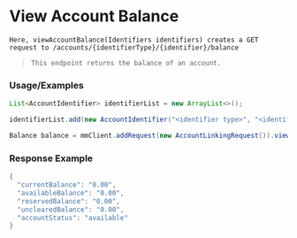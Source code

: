 # View Account Balance

`Here, viewAccountBalance(Identifiers identifiers) creates a GET request to /accounts/{identifierType}/{identifier}/balance`

> `This endpoint returns the balance of an account.`

### Usage/Examples

```java
List<AccountIdentifier> identifierList = new ArrayList<>();

identifierList.add(new AccountIdentifier("<identifier type>", "<identifier type value>"));

Balance balance = mmClient.addRequest(new AccountLinkingRequest()).viewAccountBalance(new Identifiers(identifierList));
```

### Response Example

```java
{
  "currentBalance": "0.00",
  "availableBalance": "0.00",
  "reservedBalance": "0.00",
  "unclearedBalance": "0.00",
  "accountStatus": "available"
}
```